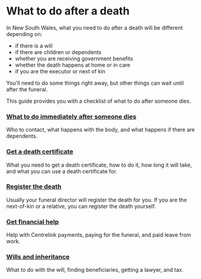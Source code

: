 What to do after a death
===========================

In New South Wales, what you need to do after a death will be different depending on:

* if there is a will
* if there are children or dependents
* whether you are receiving government benefits
* whether the death happens at home or in care
* if you are the executor or next of kin

You'll need to do some things right away, but other things can wait until after the funeral.

This guide provides you with a checklist of what to do after someone dies.

### [What to do immediately after someone dies](first-steps)

Who to contact, what happens with the body, and what happens if there are dependents.

### [Get a death certificate](register-the-death/getting-a-death-certificate)

What you need to get a death certificate, how to do it, how long it will take, and what you can use a death certificate for.

### [Register the death](register-the-death)

Usually your funeral director will register the death for you. If you are the next-of-kin or a relative, you can register the death yourself.

### [Get financial help](getting-support/financial-support)

Help with Centrelink payments, paying for the funeral, and paid leave from work.

### [Wills and inheritance](wills-and-inheritance)

What to do with the will, finding beneficiaries, getting a lawyer, and tax.

<!-- forcing build -->
